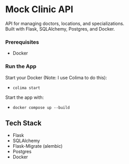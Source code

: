# Mock Clinic API

API for managing doctors, locations, and specializations.  
Built with Flask, SQLAlchemy, Postgres, and Docker.

### Prerequisites

- Docker

### Run the App

Start your Docker (Note: I use Colima to do this):
- `colima start`

Start the app with:
- `docker compose up --build`



## Tech Stack

- Flask
- SQLAlchemy
- Flask-Migrate (alembic)
- Postgres
- Docker
